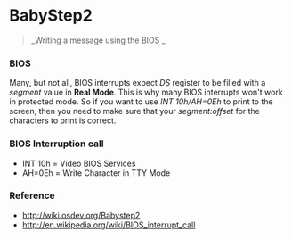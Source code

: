 # BabyStep2
> _Writing a message using the BIOS _

### BIOS

Many, but not all, BIOS interrupts expect *DS* register to be filled with a *segment* value in __Real Mode__. This is why many BIOS interrupts won't work in protected mode. So if you want to use *INT 10h/AH=0Eh* to print to the screen, then you need to make sure that your *segment:offset* for the characters to print is correct.

### BIOS Interruption call

+ INT 10h = Video BIOS Services
+ AH=0Eh  = Write Character in TTY Mode

### 


### Reference

- http://wiki.osdev.org/Babystep2
- http://en.wikipedia.org/wiki/BIOS_interrupt_call

